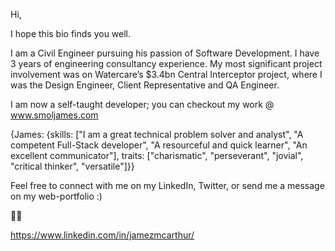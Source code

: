 Hi,

I hope this bio finds you well.

I am a Civil Engineer pursuing his passion of Software Development. I have 3 years of engineering consultancy experience. My most significant project involvement
was on Watercare’s $3.4bn Central Interceptor project, where I was the Design Engineer, Client Representative and QA Engineer. 

I am now a self-taught developer; you can checkout my work @ www.smoljames.com

{James: {skills: ["I am a great technical problem solver and analyst", "A competent Full-Stack developer", "A resourceful and quick learner", "An excellent communicator"], 
traits: ["charismatic", "perseverant", "jovial", "critical thinker", "versatile"]}}

Feel free to connect with me on my LinkedIn, Twitter, or send me a message on my web-portfolio :)

🦕🦖

https://www.linkedin.com/in/jamezmcarthur/
